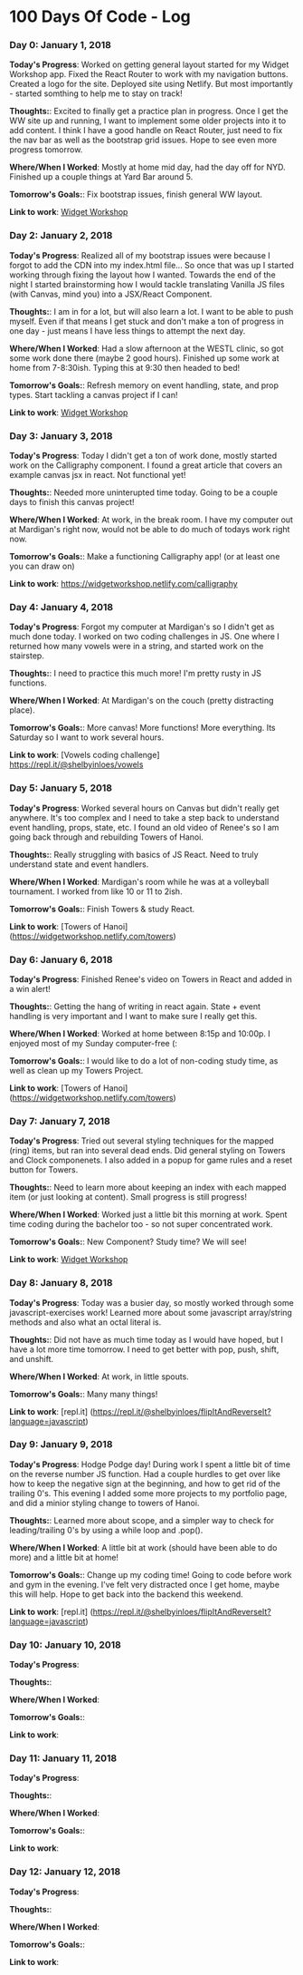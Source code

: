 # 100 Days Of Code - Log

### Day 0: January 1, 2018

**Today's Progress**: Worked on getting general layout started for my Widget Workshop app. Fixed the React Router to work with my navigation buttons. Created a logo for the site. Deployed site using Netlify. But most importantly - started somthing to help me to stay on track! 

**Thoughts:**: Excited to finally get a practice plan in progress. Once I get the WW site up and running, I want to implement some older projects into it to add content. I think I have a good handle on React Router, just need to fix the nav bar as well as the bootstrap grid issues. Hope to see even more progress tomorrow.

**Where/When I Worked**: Mostly at home mid day, had the day off for NYD. Finished up a couple things at Yard Bar around 5.

**Tomorrow's Goals:**: Fix bootstrap issues, finish general WW layout.

**Link to work**: [Widget Workshop](http://widgetworkshop.netlify.com)


### Day 2: January 2, 2018

**Today's Progress**: Realized all of my bootstrap issues were because I forgot to add the CDN into my index.html file... So once that was up I started working through fixing the layout how I wanted. Towards the end of the night I started brainstorming how I would tackle translating Vanilla JS files (with Canvas, mind you) into a JSX/React Component. 

**Thoughts:**: I am in for a lot, but will also learn a lot. I want to be able to push myself. Even if that means I get stuck and don't make a ton of progress in one day - just means I have less things to attempt the next day. 

**Where/When I Worked**: Had a slow afternoon at the WESTL clinic, so got some work done there (maybe 2 good hours). Finished up some work at home from 7-8:30ish. Typing this at 9:30 then headed to bed!

**Tomorrow's Goals:**: Refresh memory on event handling, state, and prop types. Start tackling a canvas project if I can!

**Link to work**: [Widget Workshop](http://widgetworkshop.netlify.com)


### Day 3: January 3, 2018

**Today's Progress**:  Today I didn't get a ton of work done, mostly started work on the Calligraphy component. I found a great article that covers an example canvas jsx in react. Not functional yet!

**Thoughts:**:  Needed more uninterupted time today. Going to be a couple days to finish this canvas project!

**Where/When I Worked**: At work, in the break room. I have my computer out at Mardigan's right now, would not be able to do much of todays work right now. 

**Tomorrow's Goals:**: Make a functioning Calligraphy app! (or at least one you can draw on)

**Link to work**: https://widgetworkshop.netlify.com/calligraphy


### Day 4: January 4, 2018

**Today's Progress**:  Forgot my computer at Mardigan's so I didn't get as much done today. I worked on two coding challenges in JS. One where I returned how many vowels were in a string, and started work on the stairstep. 

**Thoughts:**:  I need to practice this much more! I'm pretty rusty in JS functions. 

**Where/When I Worked**: At Mardigan's on the couch (pretty distracting place).

**Tomorrow's Goals:**: More canvas! More functions! More everything. Its Saturday so I want to work several hours. 

**Link to work**: [Vowels coding challenge] https://repl.it/@shelbyinloes/vowels


### Day 5: January 5, 2018

**Today's Progress**:  Worked several hours on Canvas but didn't really get anywhere. It's too complex and I need to take a step back to understand event handling, props, state, etc. I found an old video of Renee's so I am going back through and rebuilding Towers of Hanoi. 

**Thoughts:**:  Really struggling with basics of JS React. Need to truly understand state and event handlers. 

**Where/When I Worked**: Mardigan's room while he was at a volleyball tournament. I worked from like 10 or 11 to 2ish. 

**Tomorrow's Goals:**: Finish Towers & study React.

**Link to work**: [Towers of Hanoi] (https://widgetworkshop.netlify.com/towers)


### Day 6: January 6, 2018

**Today's Progress**:  Finished Renee's video on Towers in React and added in a win alert! 

**Thoughts:**:  Getting the hang of writing in react again. State + event handling is very important and I want to make sure I really get this. 

**Where/When I Worked**: Worked at home between 8:15p and 10:00p. I enjoyed most of my Sunday computer-free (:

**Tomorrow's Goals:**: I would like to do a lot of non-coding study time, as well as clean up my Towers Project. 

**Link to work**: [Towers of Hanoi] (https://widgetworkshop.netlify.com/towers)


### Day 7: January 7, 2018

**Today's Progress**:  Tried out several styling techniques for the mapped (ring) items, but ran into several dead ends. Did general styling on Towers and Clock componenets. I also added in a popup for game rules and a reset button for Towers.

**Thoughts:**:  Need to learn more about keeping an index with each mapped item (or just looking at content). Small progress is still progress!

**Where/When I Worked**: Worked just a little bit this morning at work. Spent time coding during the bachelor too - so not super concentrated work. 

**Tomorrow's Goals:**: New Component? Study time? We will see!

**Link to work**: [Widget Workshop](http://widgetworkshop.netlify.com)


### Day 8: January 8, 2018

**Today's Progress**:  Today was a busier day, so mostly worked through some javascript-exercises work! Learned more about some javascript array/string methods and also what an octal literal is. 

**Thoughts:**:  Did not have as much time today as I would have hoped, but I have a lot more time tomorrow. I need to get better with pop, push, shift, and unshift. 

**Where/When I Worked**: At work, in little spouts. 

**Tomorrow's Goals:**: Many many things!

**Link to work**: [repl.it]
(https://repl.it/@shelbyinloes/flipItAndReverseIt?language=javascript)

### Day 9: January 9, 2018

**Today's Progress**:  Hodge Podge day! During work I spent a little bit of time on the reverse number JS function. Had a couple hurdles to get over like how to keep the negative sign at the beginning, and how to get rid of the trailing 0's. This evening I added some more projects to my portfolio page, and did a minior styling change to towers of Hanoi. 

**Thoughts:**:  Learned more about scope, and a simpler way to check for leading/trailing 0's by using a while loop and .pop(). 

**Where/When I Worked**: A little bit at work (should have been able to do more) and a little bit at home!

**Tomorrow's Goals:**: Change up my coding time! Going to code before work and gym in the evening. I've felt very distracted once I get home, maybe this will help. Hope to get back into the backend this weekend.

**Link to work**: [repl.it]
(https://repl.it/@shelbyinloes/flipItAndReverseIt?language=javascript)


### Day 10: January 10, 2018

**Today's Progress**:  

**Thoughts:**:  

**Where/When I Worked**: 

**Tomorrow's Goals:**: 

**Link to work**:


### Day 11: January 11, 2018

**Today's Progress**:  

**Thoughts:**:  

**Where/When I Worked**: 

**Tomorrow's Goals:**: 

**Link to work**:


### Day 12: January 12, 2018

**Today's Progress**:  

**Thoughts:**:  

**Where/When I Worked**: 

**Tomorrow's Goals:**: 

**Link to work**: